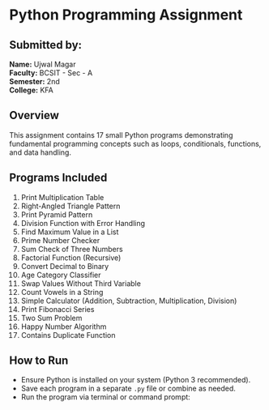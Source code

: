 # Python Programming Assignment

## Submitted by:
**Name:** Ujwal Magar  
**Faculty:** BCSIT - Sec - A  
**Semester:** 2nd  
**College:** KFA  

## Overview
This assignment contains 17 small Python programs demonstrating fundamental programming concepts such as loops, conditionals, functions, and data handling.

## Programs Included
1. Print Multiplication Table  
2. Right-Angled Triangle Pattern  
3. Print Pyramid Pattern  
4. Division Function with Error Handling  
5. Find Maximum Value in a List  
6. Prime Number Checker  
7. Sum Check of Three Numbers  
8. Factorial Function (Recursive)  
9. Convert Decimal to Binary  
10. Age Category Classifier  
11. Swap Values Without Third Variable  
12. Count Vowels in a String  
13. Simple Calculator (Addition, Subtraction, Multiplication, Division)  
14. Print Fibonacci Series  
15. Two Sum Problem  
16. Happy Number Algorithm  
17. Contains Duplicate Function  

## How to Run
- Ensure Python is installed on your system (Python 3 recommended).  
- Save each program in a separate `.py` file or combine as needed.  
- Run the program via terminal or command prompt:  
